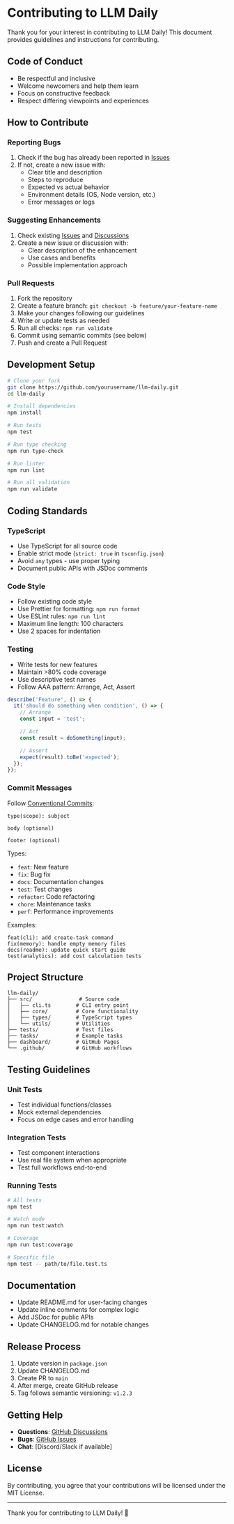 # Contributing to LLM Daily

Thank you for your interest in contributing to LLM Daily! This document provides guidelines and instructions for contributing.

## Code of Conduct

- Be respectful and inclusive
- Welcome newcomers and help them learn
- Focus on constructive feedback
- Respect differing viewpoints and experiences

## How to Contribute

### Reporting Bugs

1. Check if the bug has already been reported in [Issues](https://github.com/yourusername/llm-daily/issues)
2. If not, create a new issue with:
   - Clear title and description
   - Steps to reproduce
   - Expected vs actual behavior
   - Environment details (OS, Node version, etc.)
   - Error messages or logs

### Suggesting Enhancements

1. Check existing [Issues](https://github.com/yourusername/llm-daily/issues) and [Discussions](https://github.com/yourusername/llm-daily/discussions)
2. Create a new issue or discussion with:
   - Clear description of the enhancement
   - Use cases and benefits
   - Possible implementation approach

### Pull Requests

1. Fork the repository
2. Create a feature branch: `git checkout -b feature/your-feature-name`
3. Make your changes following our guidelines
4. Write or update tests as needed
5. Run all checks: `npm run validate`
6. Commit using semantic commits (see below)
7. Push and create a Pull Request

## Development Setup

```bash
# Clone your fork
git clone https://github.com/yourusername/llm-daily.git
cd llm-daily

# Install dependencies
npm install

# Run tests
npm test

# Run type checking
npm run type-check

# Run linter
npm run lint

# Run all validation
npm run validate
```

## Coding Standards

### TypeScript

- Use TypeScript for all source code
- Enable strict mode (`strict: true` in `tsconfig.json`)
- Avoid `any` types - use proper typing
- Document public APIs with JSDoc comments

### Code Style

- Follow existing code style
- Use Prettier for formatting: `npm run format`
- Use ESLint rules: `npm run lint`
- Maximum line length: 100 characters
- Use 2 spaces for indentation

### Testing

- Write tests for new features
- Maintain >80% code coverage
- Use descriptive test names
- Follow AAA pattern: Arrange, Act, Assert

```typescript
describe('Feature', () => {
  it('should do something when condition', () => {
    // Arrange
    const input = 'test';

    // Act
    const result = doSomething(input);

    // Assert
    expect(result).toBe('expected');
  });
});
```

### Commit Messages

Follow [Conventional Commits](https://www.conventionalcommits.org/):

```
type(scope): subject

body (optional)

footer (optional)
```

Types:
- `feat`: New feature
- `fix`: Bug fix
- `docs`: Documentation changes
- `test`: Test changes
- `refactor`: Code refactoring
- `chore`: Maintenance tasks
- `perf`: Performance improvements

Examples:
```
feat(cli): add create-task command
fix(memory): handle empty memory files
docs(readme): update quick start guide
test(analytics): add cost calculation tests
```

## Project Structure

```
llm-daily/
├── src/               # Source code
│   ├── cli.ts        # CLI entry point
│   ├── core/         # Core functionality
│   ├── types/        # TypeScript types
│   └── utils/        # Utilities
├── tests/            # Test files
├── tasks/            # Example tasks
├── dashboard/        # GitHub Pages
└── .github/          # GitHub workflows
```

## Testing Guidelines

### Unit Tests

- Test individual functions/classes
- Mock external dependencies
- Focus on edge cases and error handling

### Integration Tests

- Test component interactions
- Use real file system when appropriate
- Test full workflows end-to-end

### Running Tests

```bash
# All tests
npm test

# Watch mode
npm run test:watch

# Coverage
npm run test:coverage

# Specific file
npm test -- path/to/file.test.ts
```

## Documentation

- Update README.md for user-facing changes
- Update inline comments for complex logic
- Add JSDoc for public APIs
- Update CHANGELOG.md for notable changes

## Release Process

1. Update version in `package.json`
2. Update CHANGELOG.md
3. Create PR to `main`
4. After merge, create GitHub release
5. Tag follows semantic versioning: `v1.2.3`

## Getting Help

- **Questions**: [GitHub Discussions](https://github.com/yourusername/llm-daily/discussions)
- **Bugs**: [GitHub Issues](https://github.com/yourusername/llm-daily/issues)
- **Chat**: [Discord/Slack if available]

## License

By contributing, you agree that your contributions will be licensed under the MIT License.

---

Thank you for contributing to LLM Daily! 🚀
